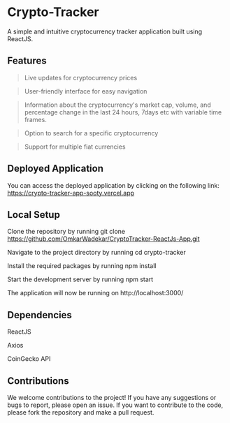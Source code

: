 # Crypto-Tracker
A simple and intuitive cryptocurrency tracker application built using ReactJS.

## Features

> Live updates for cryptocurrency prices

> User-friendly interface for easy navigation

> Information about the cryptocurrency's market cap, volume, and percentage change in the last 24 hours, 7days etc with variable time frames.

> Option to search for a specific cryptocurrency

> Support for multiple fiat currencies

## Deployed Application
You can access the deployed application by clicking on the following link: https://crypto-tracker-app-sooty.vercel.app

## Local Setup

Clone the repository by running git clone https://github.com/OmkarWadekar/CryptoTracker-ReactJs-App.git

Navigate to the project directory by running cd crypto-tracker

Install the required packages by running npm install

Start the development server by running npm start

The application will now be running on http://localhost:3000/

## Dependencies

ReactJS

Axios

CoinGecko API


## Contributions

We welcome contributions to the project! If you have any suggestions or bugs to report, please open an issue. If you want to contribute to the code, please fork the repository and make a pull request.






